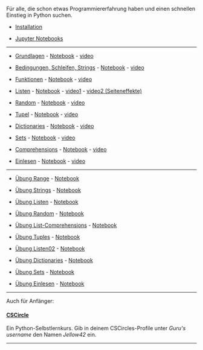 
Für alle, die schon etwas Programmiererfahrung haben und einen schnellen Einstieg in Python suchen.

- [Installation](./installation.md)

- [Jupyter Notebooks](./jupyter.md)

----

- [Grundlagen](https://nbviewer.org/github/ktheu/PythonLernen/blob/main/grundlagen.ipynb) - 
   [Notebook](./grundlagen.ipynb) - [video](https://youtu.be/bDHNZggFtZk)

- [Bedingungen, Schleifen, Strings](https://nbviewer.org/github/ktheu/PythonLernen/blob/main/bedingungen.ipynb) - 
   [Notebook](./bedingungen.ipynb) - [video](https://youtu.be/NEQJCSbloOw)

- [Funktionen](https://nbviewer.org/github/ktheu/PythonLernen/blob/main/funktionen.ipynb) - 
   [Notebook](./funktionen.ipynb) - [video](https://youtu.be/5qvqujyl90Q)

- [Listen](https://nbviewer.org/github/ktheu/PythonLernen/blob/main/listen.ipynb) - 
   [Notebook](./listen.ipynb) - [video1](https://youtu.be/-NiqSTj2H3M) - [video2 (Seiteneffekte)](https://youtu.be/RzIazgpfY0M?si=9odVbOLvqjfjduQH)

- [Random](https://nbviewer.org/github/ktheu/PythonLernen/blob/main/random.ipynb) - 
   [Notebook](./random.ipynb) - [video](https://youtu.be/PijFHn7P0L8) 

- [Tupel](https://nbviewer.org/github/ktheu/PythonLernen/blob/main/tupel.ipynb) - 
   [Notebook](./tupel.ipynb) - [video](https://youtu.be/OWc7f_khlFo) 

- [Dictionaries](https://nbviewer.org/github/ktheu/PythonLernen/blob/main/dicts.ipynb) - 
   [Notebook](./dicts.ipynb) - [video](https://youtu.be/PG8x9i64g8U)   
   
- [Sets](https://nbviewer.org/github/ktheu/PythonLernen/blob/main/sets.ipynb) - 
   [Notebook](./sets.ipynb) - [video](https://youtu.be/tm5EdppTffQ)   

- [Comprehensions](https://nbviewer.org/github/ktheu/PythonLernen/blob/main/comprehensions.ipynb) - 
   [Notebook](./comprehensions.ipynb) - [video](https://youtu.be/QTRYguhzUzA)  

- [Einlesen](https://nbviewer.org/github/ktheu/PythonLernen/blob/main/einlesen.ipynb) - 
   [Notebook](./einlesen.ipynb) - [video](https://youtu.be/cBcHc85b4X0)    

---


- [Übung Range](https://nbviewer.org/github/ktheu/PythonLernen/blob/main/uebungen/range.ipynb) - [Notebook](./uebungen/range.ipynb)

- [Übung Strings](https://nbviewer.org/github/ktheu/PythonLernen/blob/main/uebungen/strings01.ipynb) - [Notebook](./uebungen/strings01.ipynb)

- [Übung Listen](https://nbviewer.org/github/ktheu/PythonLernen/blob/main/uebungen/listen01.ipynb) - [Notebook](./uebungen/listen01.ipynb)

- [Übung Random](https://nbviewer.org/github/ktheu/PythonLernen/blob/main/uebungen/random.ipynb) - [Notebook](./uebungen/random.ipynb)

- [Übung List-Comprehensions](https://nbviewer.org/github/ktheu/PythonLernen/blob/main/uebungen/listcomprehensions.ipynb) - [Notebook](./uebungen/listcomprehensions.ipynb)

- [Übung Tuples](https://nbviewer.org/github/ktheu/PythonLernen/blob/main/uebungen/tuples.ipynb) - [Notebook](./uebungen/tuples.ipynb)

- [Übung Listen02](https://nbviewer.org/github/ktheu/PythonLernen/blob/main/uebungen/listen02.ipynb) - [Notebook](./uebungen/listen02.ipynb)

- [Übung Dictionaries](https://nbviewer.org/github/ktheu/PythonLernen/blob/main/uebungen/dicts.ipynb) - [Notebook](./uebungen/dicts.ipynb)

- [Übung Sets](https://nbviewer.org/github/ktheu/PythonLernen/blob/main/uebungen/sets.ipynb) - [Notebook](./uebungen/sets.ipynb)

- [Übung Einlesen](https://nbviewer.org/github/ktheu/PythonLernen/blob/main/uebungen/einlesen.ipynb) - [Notebook](./uebungen/einlesen.ipynb)


---
Auch für Anfänger:

#### [CSCircle](https://cscircles.cemc.uwaterloo.ca/2-de/) 
Ein Python-Selbstlernkurs. Gib in deinem CSCircles-Profile unter *Guru's username* den Namen *Jellow42* ein.

----
  
